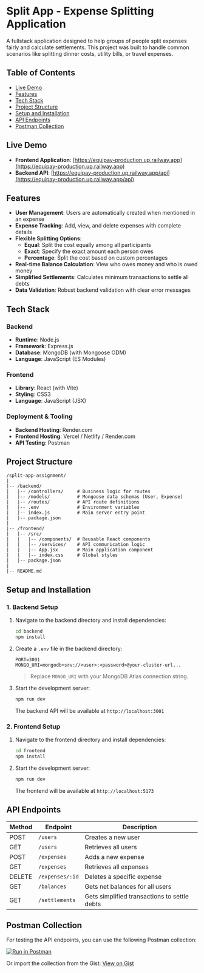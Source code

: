 # Split App - Expense Splitting Application

A fullstack application designed to help groups of people split expenses fairly and calculate settlements. This project was built to handle common scenarios like splitting dinner costs, utility bills, or travel expenses.

## Table of Contents
- [Live Demo](#live-demo)
- [Features](#features)
- [Tech Stack](#tech-stack)
- [Project Structure](#project-structure)
- [Setup and Installation](#setup-and-installation)
- [API Endpoints](#api-endpoints)
- [Postman Collection](#postman-collection)

## Live Demo

- **Frontend Application**: [https://equipay-production.up.railway.app](https://equipay-production.up.railway.app)
- **Backend API**: [https://equipay-production.up.railway.app/api](https://equipay-production.up.railway.app/api)

## Features

- **User Management**: Users are automatically created when mentioned in an expense
- **Expense Tracking**: Add, view, and delete expenses with complete details
- **Flexible Splitting Options**:
  - **Equal**: Split the cost equally among all participants
  - **Exact**: Specify the exact amount each person owes
  - **Percentage**: Split the cost based on custom percentages
- **Real-time Balance Calculation**: View who owes money and who is owed money
- **Simplified Settlements**: Calculates minimum transactions to settle all debts
- **Data Validation**: Robust backend validation with clear error messages

## Tech Stack

### Backend
- **Runtime**: Node.js
- **Framework**: Express.js
- **Database**: MongoDB (with Mongoose ODM)
- **Language**: JavaScript (ES Modules)

### Frontend
- **Library**: React (with Vite)
- **Styling**: CSS3
- **Language**: JavaScript (JSX)

### Deployment & Tooling
- **Backend Hosting**: Render.com
- **Frontend Hosting**: Vercel / Netlify / Render.com
- **API Testing**: Postman

## Project Structure

```
/split-app-assignment/
|
|-- /backend/
|   |-- /controllers/     # Business logic for routes
|   |-- /models/          # Mongoose data schemas (User, Expense)
|   |-- /routes/          # API route definitions
|   |-- .env              # Environment variables
|   |-- index.js          # Main server entry point
|   |-- package.json
|
|-- /frontend/
|   |-- /src/
|   |   |-- /components/  # Reusable React components
|   |   |-- /services/    # API communication logic
|   |   |-- App.jsx       # Main application component
|   |   |-- index.css     # Global styles
|   |-- package.json
|
|-- README.md
```

## Setup and Installation

### 1. Backend Setup

1. Navigate to the backend directory and install dependencies:
   ```bash
   cd backend
   npm install
   ```

2. Create a `.env` file in the backend directory:
   ```env
   PORT=3001
   MONGO_URI=mongodb+srv://<user>:<password>@your-cluster-url...
   ```
   > Replace `MONGO_URI` with your MongoDB Atlas connection string.

3. Start the development server:
   ```bash
   npm run dev
   ```
   The backend API will be available at `http://localhost:3001`

### 2. Frontend Setup

1. Navigate to the frontend directory and install dependencies:
   ```bash
   cd frontend
   npm install
   ```

2. Start the development server:
   ```bash
   npm run dev
   ```
   The frontend will be available at `http://localhost:5173`

## API Endpoints

| Method | Endpoint | Description |
|--------|----------|-------------|
| POST   | `/users` | Creates a new user |
| GET    | `/users` | Retrieves all users |
| POST   | `/expenses` | Adds a new expense |
| GET    | `/expenses` | Retrieves all expenses |
| DELETE | `/expenses/:id` | Deletes a specific expense |
| GET    | `/balances` | Gets net balances for all users |
| GET    | `/settlements` | Gets simplified transactions to settle debts |

## Postman Collection

For testing the API endpoints, you can use the following Postman collection:

[![Run in Postman](https://run.pstmn.io/button.svg)](https://www.postman.com/collections/your-collection-id)

Or import the collection from the Gist:
[View on Gist](https://gist.github.com/your-username/your-gist-id)
